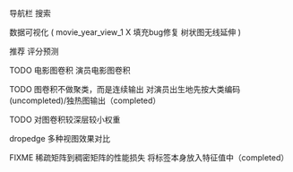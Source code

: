 导航栏
搜索

数据可视化
(
    movie_year_view_1   X 填充bug修复
    树状图无线延伸
)

推荐
评分预测

TODO
电影图卷积
演员电影图卷积

TODO
图卷积不做聚类，而是连续输出
对演员出生地先按大类编码(uncompleted)/独热图输出（completed）

TODO 对图卷积较深层较小权重

dropedge
多种视图效果对比

FIXME
稀疏矩阵到稠密矩阵的性能损失
将标签本身放入特征值中（completed）